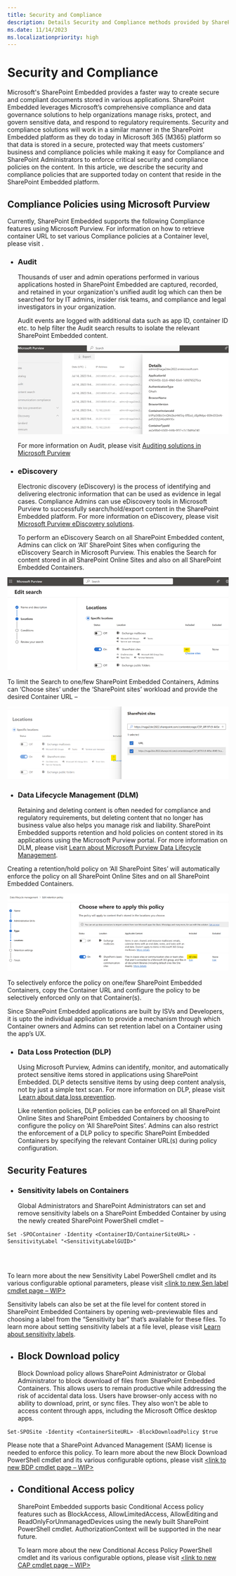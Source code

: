 ```yaml
---
title: Security and Compliance
description: Details Security and Compliance methods provided by SharePoint Embedded
ms.date: 11/14/2023
ms.localizationpriority: high
---
```


# Security and Compliance 

Microsoft's SharePoint Embedded provides a faster way to create secure and compliant documents stored in various applications. SharePoint Embedded leverages Microsoft’s comprehensive compliance and data governance solutions to help organizations manage risks, protect, and govern sensitive data, and respond to regulatory requirements. Security and compliance solutions will work in a similar manner in the SharePoint Embedded platform as they do today in Microsoft 365 (M365) platform so that data is stored in a secure, protected way that meets customers’ business and compliance policies while making it easy for Compliance and SharePoint Administrators to enforce critical security and compliance policies on the content.  In this article, we describe the security and compliance policies that are supported today on content that reside in the SharePoint Embedded platform. 


##  Compliance Policies using Microsoft Purview 

Currently, SharePoint Embedded supports the following Compliance features using Microsoft Purview. For information on how to retrieve container URL to set various Compliance policies at a Container level, please visit <insert CTA doc link here>. 
 

* ### Audit 

    Thousands of user and admin operations performed in various applications hosted in SharePoint Embedded are captured, recorded, and retained in your organization's unified audit log which can then be searched for by IT admins, insider risk teams, and compliance and legal investigators in your organization.  

    Audit events are logged with additional data such as app ID, container ID etc. to help filter the Audit search results to isolate the relevant SharePoint Embedded content. 
    
    ![Audit](../images/sc7-audit.png)

    For more information on Audit, please visit [Auditing solutions in Microsoft Purview](https://learn.microsoft.com/en-us/purview/audit-solutions-overview)


* ### eDiscovery  

    Electronic discovery (eDiscovery) is the process of identifying and delivering electronic information that can be used as evidence in legal cases. Compliance Admins can use eDiscovery tools in Microsoft Purview to successfully search/hold/export content in the SharePoint Embedded platform. For more information on eDiscovery, please visit [Microsoft Purview eDiscovery solutions](https://learn.microsoft.com/en-us/purview/ediscovery).

    To perform an eDiscovery Search on all SharePoint Embedded content, Admins can click on ‘All’ SharePoint Sites when configuring the eDiscovery Search in Microsoft Purview. This enables the Search for content stored in all SharePoint Online Sites and also on all SharePoint Embedded Containers. 

   

![Search](../images/sc1.png)

To limit the Search to one/few SharePoint Embedded Containers, Admins can ‘Choose sites’ under the ‘SharePoint sites’ workload and provide the desired Container URL –


 ![eDiscovery](../images/sc8-edisc.png)

* ### Data Lifecycle Management (DLM) 

    Retaining and deleting content is often needed for compliance and regulatory requirements, but deleting content that no longer has business value also helps you manage risk and liability. SharePoint Embedded supports retention and hold policies on content stored in its applications using the Microsoft Purview portal. For more information on DLM, please visit [Learn about Microsoft Purview Data Lifecycle Management](https://learn.microsoft.com/en-us/purview/data-lifecycle-management). 


Creating a retention/hold policy on ‘All SharePoint Sites’ will automatically enforce the policy on all SharePoint Online Sites and on all SharePoint Embedded Containers.  

![DLP Policy](../images/sc6.png)

To selectively enforce the policy on one/few SharePoint Embedded Containers, copy the Container URL and configure the policy to be selectively enforced only on that Container(s). 

Since SharePoint Embedded applications are built by ISVs and Developers, it is upto the individual application to provide a mechanism through which Container owners and Admins can set retention label on a Container using the app’s UX.  

* ### Data Loss Protection (DLP) 

    Using Microsoft Purview, Admins can identify, monitor, and automatically protect sensitive items stored in applications using SharePoint Embedded. DLP detects sensitive items by using deep content analysis, not by just a simple text scan. For more information on DLP, please visit  [Learn about data loss prevention](https://learn.microsoft.com/en-us/purview/dlp-learn-about-dlp).

    Like retention policies, DLP policies can be enforced on all SharePoint Online Sites and SharePoint Embedded Containers by choosing to configure the policy on ‘All SharePoint Sites’. Admins can also restrict the enforcement of a DLP policy to specific SharePoint Embedded Containers by specifying the relevant Container URL(s) during policy configuration. 


## Security Features 
* ### Sensitivity labels on Containers 

    Global Administrators and SharePoint Administrators can set and remove sensitivity labels on a SharePoint Embedded Container by using the newly created SharePoint PowerShell cmdlet –  

```
Set -SPOContainer -Identity <ContainerID/ContainerSiteURL> -SensitivityLabel "<SensitivityLabelGUID>" 
```
<br></br>


To learn more about the new Sensitivity Label PowerShell cmdlet and its various configurable optional parameters, please visit [<link to new Sen label cmdlet page – WIP>](learn.microsoft.com)

Sensitivity labels can also be set at the file level for content stored in SharePoint Embedded Containers by opening web-previewable files and choosing a label from the “Sensitivity bar” that’s available for these files. To learn more about setting sensitivity labels at a file level, please visit [Learn about sensitivity labels](https://learn.microsoft.com/en-us/purview/sensitivity-labels).

* ## Block Download policy
    Block Download policy allows SharePoint Administrator or Global Administrator to block download of files from SharePoint Embedded Containers. This allows users to remain productive while addressing the risk of accidental data loss. Users have browser-only access with no ability to download, print, or sync files. They also won't be able to access content through apps, including the Microsoft Office desktop apps. 

```
Set-SPOSite -Identity <ContainerSiteURL> -BlockDownloadPolicy $true 
```


Please note that a SharePoint Advanced Management (SAM) license is needed to enforce this policy. To learn more about the new Block Download PowerShell cmdlet and its various configurable options, please visit [<link to new BDP cmdlet page – WIP>](learn.microsoft.com)

* ## Conditional Access policy
    SharePoint Embedded supports basic Conditional Access policy features such as BlockAccess, AllowLimitedAccess, AllowEditing and ReadOnlyForUnmanagedDevices using the newly built SharePoint PowerShell cmdlet. AuthorizationContext will be supported in the near future.

    To learn more about the new Conditional Access Policy PowerShell cmdlet and its various configurable options, please visit [<link to new CAP cmdlet page – WIP>](learn.microsoft.com)



